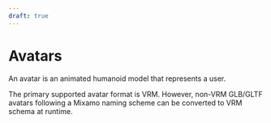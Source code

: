 ```yaml
---
draft: true
---
```


# Avatars
An avatar is an animated humanoid model that represents a user.

The primary supported avatar format is VRM. However, non-VRM GLB/GLTF avatars following a Mixamo naming scheme can be converted to VRM schema at runtime.
